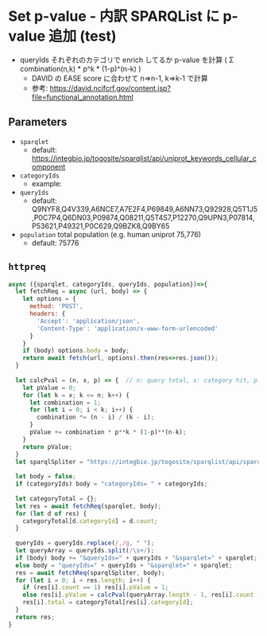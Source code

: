 # Set p-value - 内訳 SPARQList に p-value 追加 (test)

* queryIds それぞれのカテゴリで enrich してるか p-value を計算 ( Σ combination(n,k) * p^k * (1-p)^(n-k) )
  * DAVID の EASE score に合わせて n=>n-1, k=>k-1 で計算
  * 参考: https://david.ncifcrf.gov/content.jsp?file=functional_annotation.html

## Parameters

* `sparqlet`
  * default: https://integbio.jp/togosite/sparqlist/api/uniprot_keywords_cellular_component
* `categoryIds`
  * example:
* `queryIds`
  * default: Q9NYF8,Q4V339,A6NCE7,A7E2F4,P69849,A6NN73,Q92928,Q5T1J5,P0C7P4,Q6DN03,P09874,Q08211,Q5T4S7,P12270,Q9UPN3,P07814,P53621,P49321,P0C629,Q9BZK8,Q9BY65
* `population` total population (e.g. human uniprot 75,776)
  * default: 75776

  
## `httpreq`

```javascript
async ({sparqlet, categoryIds, queryIds, population})=>{
  let fetchReq = async (url, body) => {
    let options = {	
      method: 'POST',
      headers: {
        'Accept': 'application/json',
        'Content-Type': 'application/x-www-form-urlencoded'
      }
    }
    if (body) options.body = body;
    return await fetch(url, options).then(res=>res.json());
  }
  
  let calcPval = (n, x, p) => {  // n: query total, x: category hit, p: probability; (category total - category hit) / (population - query total)
    let pValue = 0;
    for (let k = x; k <= n; k++) {
      let combination = 1;
      for (let i = 0; i < k; i++) {
        combination *= (n - i) / (k - i);
      }
      pValue += combination * p**k * (1-p)**(n-k);
    }
    return pValue;
  }
  let sparqlSpliter = "https://integbio.jp/togosite/sparqlist/api/sparqlist_spltiter";
  
  let body = false;
  if (categoryIds) body = "categoryIds= " + categoryIds;
  
  let categoryTotal = {};
  let res = await fetchReq(sparqlet, body);
  for (let d of res) {
    categoryTotal[d.categoryId] = d.count;
  }
  
  queryIds = queryIds.replace(/,/g, " ");
  let queryArray = queryIds.split(/\s+/);
  if (body) body += "&queryIds=" + queryIds + "&sparqlet=" + sparqlet;
  else body = "queryIds=" + queryIds + "&sparqlet=" + sparqlet;
  res = await fetchReq(sparqlSpliter, body);
  for (let i = 0; i < res.length; i++) {
    if (res[i].count == 1) res[i].pValue = 1;
    else res[i].pValue = calcPval(queryArray.length - 1, res[i].count - 1, (categoryTotal[res[i].categoryId] - res[i].count + 1) / (population - queryArray.length + 1));
    res[i].total = categoryTotal[res[i].categoryId];
  }
  return res;
}
```
  